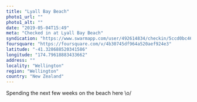 ```yaml
---
title: "Lyall Bay Beach"
photo1_url: ""
photo1_alt: ""
date: "2019-05-04T15:49"
meta: "Checked in at Lyall Bay Beach"
syndication: "https://www.swarmapp.com/user/492614834/checkin/5ccd0bc460255e002cde4db8"
foursquare: "https://foursquare.com/v/4b30745df964a520aef924e3"
latitude: "-41.328688520341586"
longitude: "174.79618883433662"
address: ""
locality: "Wellington"
region: "Wellington"
country: "New Zealand"
---
```

Spending the next few weeks on the beach here \o/
